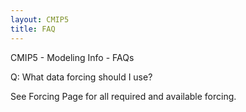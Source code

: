 ```yaml
---
layout: CMIP5
title: FAQ
---
```

CMIP5 - Modeling Info - FAQs


Q: What data forcing should I use?

See Forcing Page for all required and available forcing.
